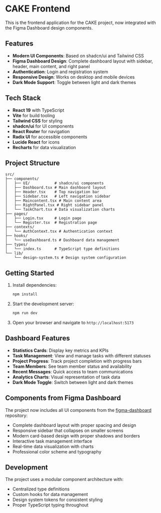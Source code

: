 # CAKE Frontend

This is the frontend application for the CAKE project, now integrated with the Figma Dashboard design components.

## Features

- **Modern UI Components**: Based on shadcn/ui and Tailwind CSS
- **Figma Dashboard Design**: Complete dashboard layout with sidebar, header, main content, and right panel
- **Authentication**: Login and registration system
- **Responsive Design**: Works on desktop and mobile devices
- **Dark Mode Support**: Toggle between light and dark themes

## Tech Stack

- **React 19** with TypeScript
- **Vite** for build tooling
- **Tailwind CSS** for styling
- **shadcn/ui** for UI components
- **React Router** for navigation
- **Radix UI** for accessible components
- **Lucide React** for icons
- **Recharts** for data visualization

## Project Structure

```
src/
├── components/
│   ├── UI/           # shadcn/ui components
│   ├── Dashboard.tsx # Main dashboard layout
│   ├── Header.tsx    # Top navigation bar
│   ├── Sidebar.tsx   # Left navigation sidebar
│   ├── Maincontent.tsx # Main content area
│   ├── RightPanel.tsx # Right sidebar panel
│   └── TaskChart.tsx # Data visualization charts
├── pages/
│   ├── Login.tsx     # Login page
│   └── Register.tsx  # Registration page
├── contexts/
│   └── AuthContext.tsx # Authentication context
├── hooks/
│   └── useDashboard.ts # Dashboard data management
├── types/
│   └── index.ts      # TypeScript type definitions
└── lib/
    └── design-system.ts # Design system configuration
```

## Getting Started

1. Install dependencies:
   ```bash
   npm install
   ```

2. Start the development server:
   ```bash
   npm run dev
   ```

3. Open your browser and navigate to `http://localhost:5173`

## Dashboard Features

- **Statistics Cards**: Display key metrics and KPIs
- **Task Management**: View and manage tasks with different statuses
- **Project Progress**: Track project completion with progress bars
- **Team Members**: See team member status and availability
- **Recent Messages**: Quick access to team communications
- **Analytics Charts**: Visual representation of task data
- **Dark Mode Toggle**: Switch between light and dark themes

## Components from Figma Dashboard

The project now includes all UI components from the [figma-dashboard](https://github.com/LouisLi1020/figma-dashboard) repository:

- Complete dashboard layout with proper spacing and design
- Responsive sidebar that collapses on smaller screens
- Modern card-based design with proper shadows and borders
- Interactive task management interface
- Real-time data visualization with charts
- Professional color scheme and typography

## Development

The project uses a modular component architecture with:
- Centralized type definitions
- Custom hooks for data management
- Design system tokens for consistent styling
- Proper TypeScript typing throughout
